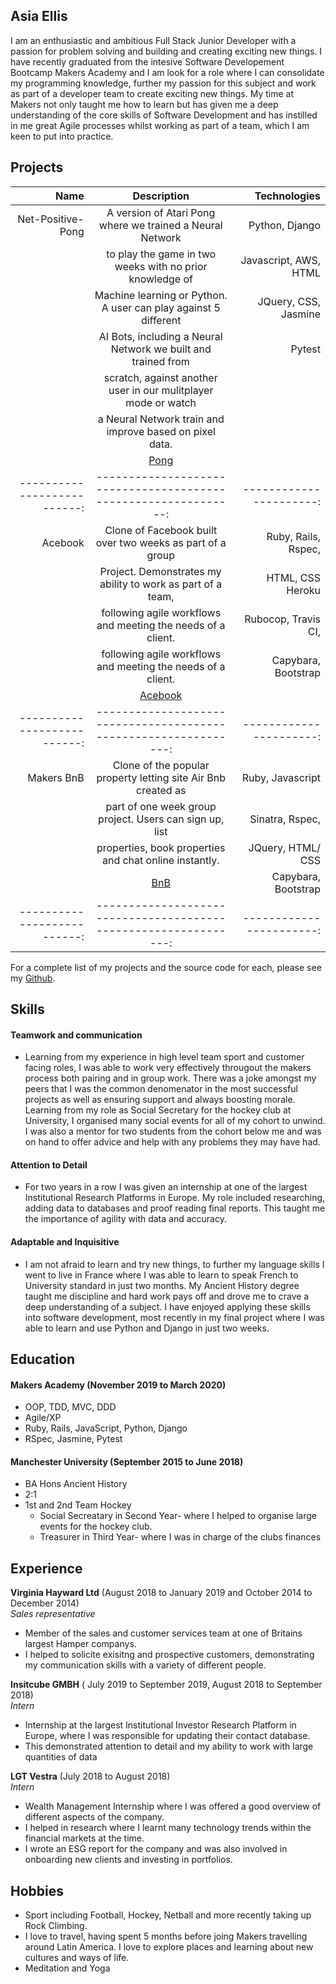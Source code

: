## Asia Ellis

I am an enthusiastic and ambitious Full Stack Junior Developer with a passion for problem solving and building and creating exciting new things. I have recently graduated from the intesive Software Developement Bootcamp Makers Academy and I am look for a role where I can consolidate my programming knowledge, further my passion for this subject and work as part of a developer team to create exciting new things. My time at Makers not only taught me how to learn but has given me a deep understanding of the core skills of Software Development and has instilled in me great Agile processes whilst working as part of a team, which I am keen to put into practice. 


## Projects

| Name                      | Description                                                    | Technologies           |
| -------------------------:|:--------------------------------------------------------------:| ----------------------:|
| Net-Positive-Pong         | A version of Atari Pong where we trained a Neural Network      | Python, Django         |
|                           | to play the game in two weeks with no prior knowledge of       | Javascript, AWS, HTML  |
|                           | Machine learning or Python. A user can play against 5 different| JQuery, CSS, Jasmine   |
|                           | AI Bots, including a Neural Network we built and trained from  | Pytest                 |              
|                           | scratch, against another user in our mulitplayer mode or watch |                        |
|                           | a Neural Network train and improve based on pixel data.        |                        |
|                           |[Pong](https://github.com/asiaellis5/Net-positive-pong)         |                        |
|--------------------------:| --------------------------------------------------------------:| ----------------------:|
| Acebook                   | Clone of Facebook built over two weeks as part of a group      | Ruby, Rails, Rspec,    |
|                           |  Project. Demonstrates my ability to work as part of a team,   | HTML, CSS Heroku       |    
|                           | following agile workflows and meeting the needs of a client.   | Rubocop, Travis CI,    | 
|                           | following agile workflows and meeting the needs of a client.   | Capybara, Bootstrap    |
|                           | [Acebook](https://github.com/asiaellis5/acebook-U-JAKD)        |                        |
|--------------------------:|---------------------------------------------------------------:| ----------------------:|
| Makers BnB                | Clone of the popular property letting site Air Bnb created as  | Ruby, Javascript       |
|                           | part of one week group project. Users can sign up, list        | Sinatra, Rspec,        |  
|                           | properties, book properties and chat online instantly.         | JQuery, HTML/ CSS      |
|                           |[BnB](https://github.com/asiaellis5/Makers-Bnb)                 | Capybara, Bootstrap    |
|--------------------------:|---------------------------------------------------------------:|-----------------------:|

For a complete list of my projects and the source code for each, please see my [Github](https://github.com/asiaellis5).

## Skills

#### Teamwork and communication

- Learning from my experience in high level team sport and customer facing roles, I was able to work very effectively througout the makers process both pairing and in group work. There was a joke amongst my peers that I was the common denomenator in the most successful projects as well as ensuring support and always boosting morale. Learning from my role as Social Secretary for the hockey club at University, I organised many social events for all of my cohort to unwind. I was also a mentor for two students from the cohort below me and was on hand to offer advice and help with any problems they may have had.  

#### Attention to Detail

- For two years in a row I was given an internship at one of the largest Institutional Research Platforms in Europe. My role included researching, adding data to databases and proof reading final reports. This taught me the importance of agility with data and accuracy.   

#### Adaptable and Inquisitive

- I am not afraid to learn and try new things, to further my language skills I went to live in France where I was able to learn to speak French to University standard in just two months. My Ancient History degree taught me discipline and hard work pays off and drove me to crave a deep understanding of a subject. I have enjoyed applying these skills into software development, most recently in my final project where I was able to learn and use Python and Django in just two weeks.


## Education

#### Makers Academy (November 2019 to March 2020)

- OOP, TDD, MVC, DDD
- Agile/XP
- Ruby, Rails, JavaScript, Python, Django
- RSpec, Jasmine, Pytest

#### Manchester University (September 2015 to June 2018)

- BA Hons Ancient History
- 2:1
- 1st and 2nd Team Hockey
  - Social Secreatary in Second Year- where I helped to organise large events for the hockey club.
  - Treasurer in Third Year- where I was in charge of the clubs finances 

## Experience

**Virginia Hayward Ltd** (August 2018 to January 2019 and  October 2014 to December 2014)   
*Sales representative*  
- Member of the sales and customer services team at one of Britains largest Hamper companys.
- I helped to solicite exisitng and prospective customers, demonstrating my communication skills with a variety of different people.

**Insitcube GMBH** ( July 2019 to September 2019, August 2018 to September 2018)    
*Intern*  
- Internship at the largest Institutional Investor Research Platform in Europe, where I was responsible for updating their contact database.
- This demonstrated attention to detail and my ability to work with large quantities of data

**LGT Vestra** (July 2018 to August 2018)   
*Intern*  
- Wealth Management Internship where I was offered a good overview of different aspects of the company.
- I helped in research where I learnt many technology trends within the financial markets at the time.
- I wrote an ESG report for the company and was also involved in onboarding new clients and investing in portfolios.

## Hobbies

- Sport including Football, Hockey, Netball and more recently taking up Rock Climbing.
- I love to travel, having spent 5 months before joing Makers travelling around Latin America. I love to explore places and learning about new cultures and ways of life.
- Meditation and Yoga